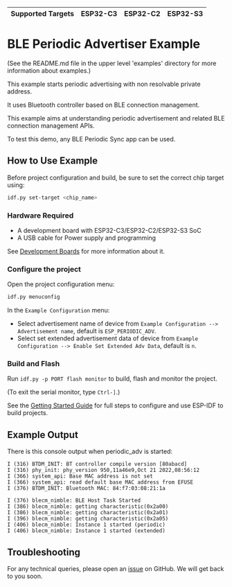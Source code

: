| Supported Targets | ESP32-C3 | ESP32-C2 | ESP32-S3 |
| ----------------- | -------- | -------- | -------- |

# BLE Periodic Advertiser Example

(See the README.md file in the upper level 'examples' directory for more information about examples.)

This example starts periodic advertising with non resolvable private address.

It uses Bluetooth controller based on BLE connection management.

This example aims at understanding periodic advertisement and related BLE connection management APIs.

To test this demo, any BLE Periodic Sync app can be used.

## How to Use Example

Before project configuration and build, be sure to set the correct chip target using:

```bash
idf.py set-target <chip_name>
```

### Hardware Required

* A development board with ESP32-C3/ESP32-C2/ESP32-S3 SoC
* A USB cable for Power supply and programming

See [Development Boards](https://www.espressif.com/en/products/devkits) for more information about it.

### Configure the project

Open the project configuration menu: 

```bash
idf.py menuconfig
```

In the `Example Configuration` menu:

* Select advertisement name of device from `Example Configuration --> Advertisement name`, default is `ESP_PERIODIC_ADV`.
* Select set extended advertisement data of device from `Example Configuration --> Enable Set Extended Adv Data`, default is `n`.

### Build and Flash

Run `idf.py -p PORT flash monitor` to build, flash and monitor the project.

(To exit the serial monitor, type ``Ctrl-]``.)

See the [Getting Started Guide](https://idf.espressif.com/) for full steps to configure and use ESP-IDF to build projects.

## Example Output

There is this console output when periodic_adv is started:

```
I (316) BTDM_INIT: BT controller compile version [80abacd]
I (316) phy_init: phy_version 950,11a46e9,Oct 21 2022,08:56:12
I (366) system_api: Base MAC address is not set
I (366) system_api: read default base MAC address from EFUSE
I (376) BTDM_INIT: Bluetooth MAC: 84:f7:03:08:21:1a

I (376) blecm_nimble: BLE Host Task Started
I (386) blecm_nimble: getting characteristic(0x2a00)
I (386) blecm_nimble: getting characteristic(0x2a01)
I (396) blecm_nimble: getting characteristic(0x2a05)
I (406) blecm_nimble: Instance 1 started (periodic)
I (406) blecm_nimble: Instance 1 started (extended)
```

## Troubleshooting

For any technical queries, please open an [issue](https://github.com/espressif/esp-iot-solution/issues) on GitHub. We will get back to you soon.
